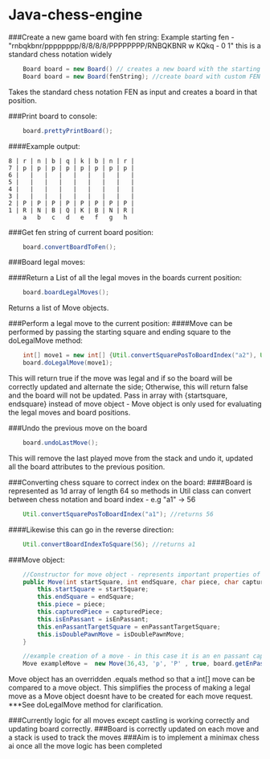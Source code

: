 # Java-chess-engine

###Create a new game board with fen string:
Example starting fen - "rnbqkbnr/pppppppp/8/8/8/8/PPPPPPPP/RNBQKBNR w KQkq - 0 1" this is a standard chess notation widely
```java
    Board board = new Board() // creates a new board with the starting chess FEN
    Board board = new Board(fenString); //create board with custom FEN
```
Takes the standard chess notation FEN as input and creates a board in that position.


###Print board to console:

```java
    board.prettyPrintBoard();
```
####Example output:
```
8 | r | n | b | q | k | b | n | r |
7 | p | p | p | p | p | p | p | p | 
6 |   |   |   |   |   |   |   |   | 
5 |   |   |   |   |   |   |   |   |
4 |   |   |   |   |   |   |   |   |
3 |   |   |   |   |   |   |   |   |
2 | P | P | P | P | P | P | P | P |
1 | R | N | B | Q | K | B | N | R |
    a   b   c   d   e   f   g   h
```

###Get fen string of current board position:
```java
    board.convertBoardToFen();
```

###Board legal moves:

####Return a List<Move> of all the legal moves in the boards current position:
```java
    board.boardLegalMoves();
```
Returns a list of Move objects.

###Perform a legal move to the current position:
####Move can be performed by passing the starting square and ending square to the doLegalMove method:
```java 
    int[] move1 = new int[] {Util.convertSquarePosToBoardIndex("a2"), Util.convertSquarePosToBoardIndex("a4")};
    board.doLegalMove(move1);
```
This will return true if the move was legal  and if so the board will be correctly updated and alternate the side;
Otherwise, this will return false and the board will not be updated.
Pass in array with {startsquare, endsquare} instead of move object - Move object is only used for evaluating the legal moves and board positions.

###Undo the previous move on the board
```java
    board.undoLastMove();
```
This will remove the last played move from the stack and undo it, updated all the board attributes to the previous position.

###Converting chess square to correct index on the board:
####Board is represented as  1d array of length 64 so methods in Util class can convert between chess notation and board index - e.g "a1" -> 56
```java
    Util.convertSquarePosToBoardIndex("a1"); //returns 56
```
####Likewise this can go in the reverse direction:
```java 
    Util.convertBoardIndexToSquare(56); //returns a1
```

###Move object:

```java
    //Constructor for move object - represents important properties of a move so that the move can be undone when removed from move stack
    public Move(int startSquare, int endSquare, char piece, char capturedPiece, boolean isEnPassant, int enPassantTargetSquare, boolean isDoublePawnMove){
        this.startSquare = startSquare;
        this.endSquare = endSquare;
        this.piece = piece;
        this.capturedPiece = capturedPiece;
        this.isEnPassant = isEnPassant;
        this.enPassantTargetSquare = enPassantTargetSquare;
        this.isDoublePawnMove = isDoublePawnMove;
    }

    //example creation of a move - in this case it is an en passant capture move
    Move exampleMove =  new Move(36,43, 'p', 'P' , true, board.getEnPassantTargetSquare(), false);
```
Move object has an overridden .equals method so that a int[] move can be compared to a move object. This simplifies the process of making a legal move as a Move object doesnt have to be created for each move request.
***See doLegalMove method for clarification.

###Currently logic for all moves except castling is working correctly and updating board correctly.
###Board is correctly updated on each move and a stack is used to track the moves
###Aim is to implement a minimax chess ai once all the move logic has been completed
